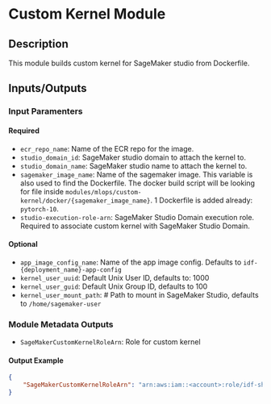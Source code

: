 # Custom Kernel Module

## Description

This module builds custom kernel for SageMaker studio from Dockerfile.

## Inputs/Outputs

### Input Paramenters

#### Required

- `ecr_repo_name`: Name of the ECR repo for the image.
- `studio_domain_id`: SageMaker studio domain to attach the kernel to.
- `studio_domain_name`: SageMaker studio name to attach the kernel to.
- `sagemaker_image_name`: Name of the sagemaker image. This variable is also used to find the Dockerfile. The docker build script will be looking for file inside `modules/mlops/custom-kernel/docker/{sagemaker_image_name}`. 1 Dockerfile is added already: `pytorch-10`.
- `studio-execution-role-arn`: SageMaker Studio Domain execution role. Required to associate custom kernel with SageMaker Studio Domain.

#### Optional

- `app_image_config_name`:  Name of the app image config. Defaults to `idf-{deployment_name}-app-config`
- `kernel_user_uuid`: Default Unix User ID, defaults to: 1000
- `kernel_user_guid`: Default Unix Group ID, defaults to 100
- `kernel_user_mount_path`: # Path to mount in SageMaker Studio, defaults to `/home/sagemaker-user`

### Module Metadata Outputs

- `SageMakerCustomKernelRoleArn`: Role for custom kernel

#### Output Example

```json
{
    "SageMakerCustomKernelRoleArn": "arn:aws:iam::<account>:role/idf-shared-infra-kernels-addfsharedinfrakernelske-9O6FZXGI0MM8",
}

```

